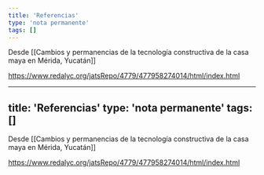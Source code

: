 ```yaml
---
title: 'Referencias'
type: 'nota permanente'
tags: []
---
```


Desde [[Cambios y permanencias de la tecnología constructiva de la casa maya en Mérida, Yucatán]]

https://www.redalyc.org/jatsRepo/4779/477958274014/html/index.html

---
title: 'Referencias'
type: 'nota permanente'
tags: []
---

Desde [[Cambios y permanencias de la tecnología constructiva de la casa maya en Mérida, Yucatán]]

https://www.redalyc.org/jatsRepo/4779/477958274014/html/index.html